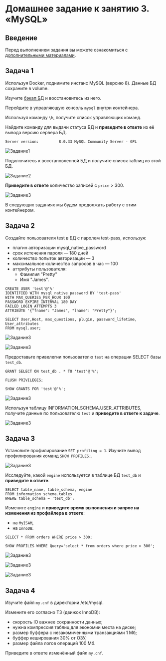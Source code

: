 # Домашнее задание к занятию 3. «MySQL»

## Введение

Перед выполнением задания вы можете ознакомиться с 
[дополнительными материалами](https://github.com/netology-code/virt-homeworks/blob/virt-11/additional/README.md).

## Задача 1

Используя Docker, поднимите инстанс MySQL (версию 8). Данные БД сохраните в volume.

Изучите [бэкап БД](https://github.com/netology-code/virt-homeworks/tree/virt-11/06-db-03-mysql/test_data) и 
восстановитесь из него.

Перейдите в управляющую консоль `mysql` внутри контейнера.

Используя команду `\h`, получите список управляющих команд.

Найдите команду для выдачи статуса БД и **приведите в ответе** из её вывода версию сервера БД.

`Server version:         8.0.33 MySQL Community Server - GPL`

![Задание1](Снимок1.PNG)

Подключитесь к восстановленной БД и получите список таблиц из этой БД.

![Задание2](Снимок2.PNG)

**Приведите в ответе** количество записей с `price` > 300.

![Задание3](Снимок3.PNG)

В следующих заданиях мы будем продолжать работу с этим контейнером.

## Задача 2

Создайте пользователя test в БД c паролем test-pass, используя:

- плагин авторизации mysql_native_password
- срок истечения пароля — 180 дней 
- количество попыток авторизации — 3 
- максимальное количество запросов в час — 100
- аттрибуты пользователя:
    - Фамилия "Pretty"
    - Имя "James".

```
CREATE USER 'test'@'%' 
IDENTIFIED WITH mysql_native_password BY 'test-pass'
WITH MAX_QUERIES_PER_HOUR 100
PASSWORD EXPIRE INTERVAL 180 DAY
FAILED_LOGIN_ATTEMPTS 3
ATTRIBUTE '{"fname": "James", "lname": "Pretty"}';

SELECT User,Host, max_questions, plugin, password_lifetime, User_attributes 
FROM mysql.user;
```

![Задание3](Снимок4.PNG)

![Задание3](Снимок5.PNG)

Предоставьте привелегии пользователю `test` на операции SELECT базы `test_db`.

```
GRANT SELECT ON test_db . * TO 'test'@'%';

FLUSH PRIVILEGES;

SHOW GRANTS FOR 'test'@'%';
```

![Задание3](Снимок6.PNG)
    
Используя таблицу INFORMATION_SCHEMA.USER_ATTRIBUTES, получите данные по пользователю `test` и 
**приведите в ответе к задаче**.

![Задание3](Снимок7.PNG)

## Задача 3

Установите профилирование `SET profiling = 1`.
Изучите вывод профилирования команд `SHOW PROFILES;`.

![Задание3](Снимок8.PNG)

Исследуйте, какой `engine` используется в таблице БД `test_db` и **приведите в ответе**.

```
SELECT table_name, table_schema, engine
FROM information_schema.tables
WHERE table_schema = 'test_db';
```

Измените `engine` и **приведите время выполнения и запрос на изменения из профайлера в ответе**:
- на `MyISAM`,
- на `InnoDB`.

```
SELECT * FROM orders WHERE price > 300;

SHOW PROFILES WHERE Query='select * from orders where price > 300';
```

![Задание3](Снимок9.PNG)

![Задание3](Снимок10.PNG)

![Задание3](Снимок11.PNG)

## Задача 4 

Изучите файл `my.cnf` в директории /etc/mysql.

Измените его согласно ТЗ (движок InnoDB):

- скорость IO важнее сохранности данных;
- нужна компрессия таблиц для экономии места на диске;
- размер буффера с незакомиченными транзакциями 1 Мб;
- буффер кеширования 30% от ОЗУ;
- размер файла логов операций 100 Мб.

Приведите в ответе изменённый файл `my.cnf`.

